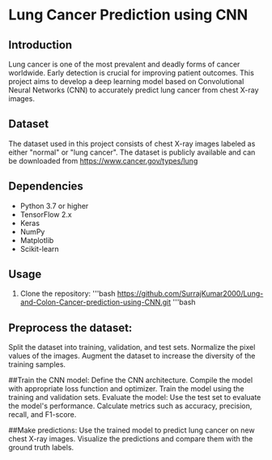# Lung Cancer Prediction using CNN

## Introduction
Lung cancer is one of the most prevalent and deadly forms of cancer worldwide. Early detection is crucial for improving patient outcomes. This project aims to develop a deep learning model based on Convolutional Neural Networks (CNN) to accurately predict lung cancer from chest X-ray images.

## Dataset
The dataset used in this project consists of chest X-ray images labeled as either "normal" or "lung cancer". The dataset is publicly available and can be downloaded from https://www.cancer.gov/types/lung

## Dependencies
- Python 3.7 or higher
- TensorFlow 2.x
- Keras
- NumPy
- Matplotlib
- Scikit-learn

## Usage
1. Clone the repository:
'''bash
https://github.com/SurrajKumar2000/Lung-and-Colon-Cancer-prediction-using-CNN.git
'''bash

## Preprocess the dataset:
Split the dataset into training, validation, and test sets.
Normalize the pixel values of the images.
Augment the dataset to increase the diversity of the training samples.

##Train the CNN model:
Define the CNN architecture.
Compile the model with appropriate loss function and optimizer.
Train the model using the training and validation sets.
Evaluate the model:
Use the test set to evaluate the model's performance.
Calculate metrics such as accuracy, precision, recall, and F1-score.

##Make predictions:
Use the trained model to predict lung cancer on new chest X-ray images.
Visualize the predictions and compare them with the ground truth labels.
